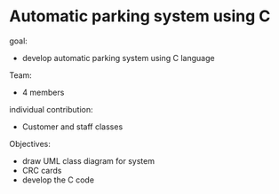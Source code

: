 # Automatic parking system using C

goal:
- develop automatic parking system using C language

Team:
- 4 members

individual contribution:
- Customer and staff classes

Objectives:
- draw UML class diagram for system
- CRC cards
- develop the C code
